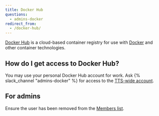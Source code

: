 ```yaml
---
title: Docker Hub
questions:
  - admins-docker
redirect_from:
  - /docker-hub/
---
```


[Docker Hub](https://hub.docker.com/) is a cloud-based container registry for
use with [Docker](https://www.docker.com/) and other container technologies.

## How do I get access to Docker Hub?

You may use your personal Docker Hub account for work. Ask
{% slack_channel "admins-docker" %} for access to the
[TTS-wide account](https://hub.docker.com/orgs/gsatts).

## For admins

Ensure the user has been removed from the
[Members list](https://hub.docker.com/orgs/gsatts).
